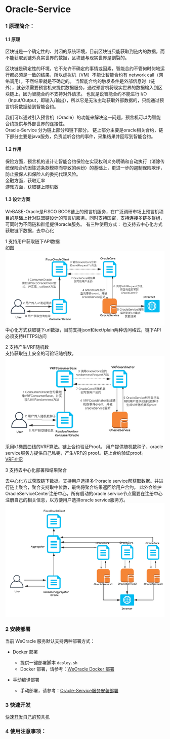 # Oracle-Service
   
### 1 原理简介：  
#### 1.1 原理
   
   区块链是一个确定性的、封闭的系统环境，目前区块链只能获取到链内的数据，而不能获取到链外真实世界的数据，区块链与现实世界是割裂的。
   
   区块链是确定性的环境，它不允许不确定的事情或因素，智能合约不管何时何地运行都必须是一致的结果，所以虚拟机（VM）不能让智能合约有 network call（网络调用），不然结果就是不确定的。
   当智能合约的触发条件是外部信息时（链外），就必须需要预言机来提供数据服务，通过预言机将现实世界的数据输入到区块链上，因为智能合约不支持对外请求。
   也就是说智能合约不能进行 I/O（Input/Output，即输入/输出），所以它是无法主动获取外部数据的，只能通过预言机将数据给到智能合约。
   
   我们可以通过引入预言机（Oracle）的功能来解决这一问题，预言机可以为智能合约提供与外部世界的连接性。   
   Oracle-Service 分为链上部分和链下部分。
   链上部分主要是oracle相关合约，链下部分主要是java服务，负责监听合约的事件，采集结果并回写到智能合约。  

#### 1.2 作用
  保险方面，预言机的设计让智能合约保险在实现权利义务明确和自动执行（消除传统保险合约因陈述条款模糊而导致的纠纷）的基础上，更进一步的遏制保险欺诈，防止投保人和保险人的委托代理风险。  
  金融方面，获取汇率  
  游戏方面，获取链上随机数  
  
#### 1.3 设计方案

  WeBASE-Oracle是FISCO BCOS链上的预言机服务，在广泛调研市场上预言机项目的基础上针对联盟链设计的预言机服务。同时支持国密，支持连接多链多群组，可同时为不同链和群组提供oracle服务。
  有三种使用方式：
  也支持去中心化方式获取链下数据，去中心化
    
  1 支持用户获取链下API数据     
    如图![oracle流程图](img/oracle.png)    
   中心化方式获取链下url数据，目前支持json和text/plain两种访问格式，链下API必须支持HTTPS访问 
   
  2 支持产生VRF随机数  
   支持获取链上安全的可验证随机数。  
   ![VRF随机数生成流程图](img/vrf.png)
   采用k1椭圆曲线的VRF算法。链上合约验证Proof。
   用户提供随机数种子，oracle service服务方提供自己私钥，产生VRF的 proof。链上合约验证proof。  
   [VRF介绍](./VRF.md)  
   
  3 支持去中心化部署和结果聚合
  
   去中心化方式获取链下数据。支持用户选择多个oracle service帮获取数据。并进行链上聚合，聚合支持取中位数，最终将聚合结果返回给用户合约。
   此外会维护OracleServiceCenter注册中心，所有启动的oracle service节点需要在注册中心注册自己的相关信息，以方便用户选择oracle service服务方。  
   ![去中心化oracle原理图](img/distributedOracle.png)
     

   
### 2  安装部署
当前 WeOracle 服务默认支持两种部署方式：

* Docker 部署
    * 提供一键部署脚本 `deploy.sh`
    * Docker 部署，请参考：[WeOracle Docker 部署](./docker/README.md)

* 手动编译部署
    * 手动部署，请参考：[Oracle-Service服务安装部署](./install.md)



### 3  快速开发  
   [快速开发自己的预言机](./develop.md)

### 4 使用注意事项：

